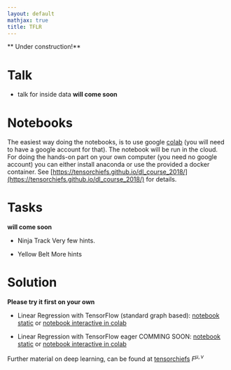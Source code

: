 ```yaml
---
layout: default
mathjax: true
title: TFLR
---
```


** Under construction!**

# Talk

* talk for inside data **will come soon**

# Notebooks 

The easiest way doing the notebooks, is to use google [colab](https://colab.research.google.com/) (you will need to have a google account for that). The notebook will be run in the cloud. For doing the hands-on part on your own computer (you need no google account) you can either install anaconda or use the provided a docker container. See [https://tensorchiefs.github.io/dl_course_2018/](https://tensorchiefs.github.io/dl_course_2018/) for details.

# Tasks
**will come soon**

* Ninja Track
Very few hints.

* Yellow Belt 
More hints

# Solution
**Please try it first on your own**

* Linear Regression with TensorFlow (standard graph based): [notebook static](https://github.com/tensorchiefs/linear_regression/blob/master/linear_regression_tf.ipynb) or [notebook interactive in colab](https://colab.research.google.com/github/tensorchiefs/linear_regression/blob/master/linear_regression_tf.ipynb)

* Linear Regression with TensorFlow eager COMMING SOON: [notebook static](https://github.com/tensorchiefs/linear_regression/blob/master/linear_regression_tfeager.ipynb) or [notebook interactive in colab](https://colab.research.google.com/github/tensorchiefs/linear_regression/blob/master/linear_regression_tfeager.ipynb)

Further material on deep learning, can be found at [tensorchiefs](https://github.com/tensorchiefs/) $F^{\mu,\nu}$
